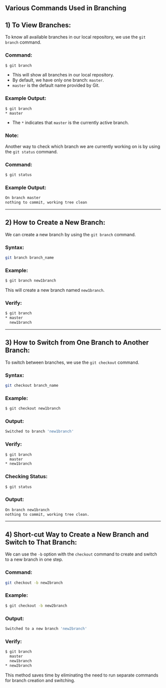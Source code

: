 ## Various Commands Used in Branching

## 1) To View Branches:
To know all available branches in our local repository, we use the `git branch` command.

### Command:
```bash
$ git branch
```
- This will show all branches in our local repository.
- By default, we have only one branch: `master`.
- `master` is the default name provided by Git.

### Example Output:
```bash
$ git branch
* master
```
- The `*` indicates that `master` is the currently active branch.

### Note:
Another way to check which branch we are currently working on is by using the `git status` command.

### Command:
```bash
$ git status
```
### Example Output:
```bash
On branch master
nothing to commit, working tree clean
```

---

## 2) How to Create a New Branch:
We can create a new branch by using the `git branch` command.

### Syntax:
```bash
git branch branch_name
```

### Example:
```bash
$ git branch new1branch
```
This will create a new branch named `new1branch`.

### Verify:
```bash
$ git branch
* master
  new1branch
```

---

## 3) How to Switch from One Branch to Another Branch:
To switch between branches, we use the `git checkout` command.

### Syntax:
```bash
git checkout branch_name
```

### Example:
```bash
$ git checkout new1branch
```
### Output:
```bash
Switched to branch 'new1branch'
```

### Verify:
```bash
$ git branch
  master
* new1branch
```

### Checking Status:
```bash
$ git status
```
### Output:
```bash
On branch new1branch
nothing to commit, working tree clean.
```

---

## 4) Short-cut Way to Create a New Branch and Switch to That Branch:
We can use the `-b` option with the `checkout` command to create and switch to a new branch in one step.

### Command:
```bash
git checkout -b new2branch
```

### Example:
```bash
$ git checkout -b new2branch
```
### Output:
```bash
Switched to a new branch 'new2branch'
```

### Verify:
```bash
$ git branch
  master
  new1branch
* new2branch
```

This method saves time by eliminating the need to run separate commands for branch creation and switching.

